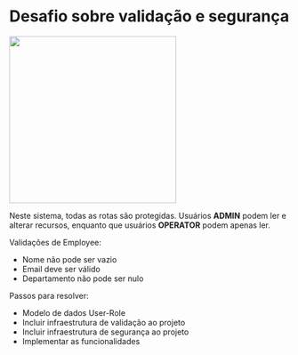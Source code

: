 <div>

  <h1>Desafio sobre validação e segurança </h1>

  <img height="300px"  align="center" src=https://i.imgur.com/iD6jMGP.png>

Neste sistema, todas as rotas são protegidas. Usuários <b>ADMIN</b> podem ler e alterar recursos, enquanto que usuários <b>OPERATOR</b> podem apenas ler.

Validações de Employee:
* Nome não pode ser vazio
* Email deve ser válido
* Departamento não pode ser nulo

Passos para resolver:
* Modelo de dados User-Role
* Incluir infraestrutura de validação ao projeto
* Incluir infraestrutura de segurança ao projeto
* Implementar as funcionalidades

</div>